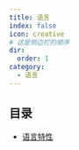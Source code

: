 ```yaml
---
title: 语言
index: false
icon: creative
# 这是侧边栏的顺序
dir:
  order: 1
category:
  - 语言
---
```


## 目录

- [语言特性](lang-feature.md)
